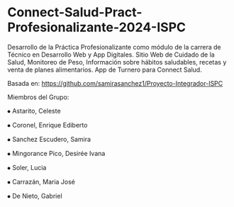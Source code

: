 # Connect-Salud-Pract-Profesionalizante-2024-ISPC
Desarrollo de la Práctica Profesionalizante como módulo de la carrera de Técnico en Desarrollo Web y App Digitales. Sitio Web de Cuidado de la Salud, Monitoreo de Peso, Información sobre hábitos saludables, recetas y venta de planes alimentarios. App de Turnero para Connect Salud.

Basada en:
https://github.com/samirasanchez1/Proyecto-Integrador-ISPC

Miembros del Grupo:

⦁ Astarito, Celeste

⦁ Coronel, Enrique Ediberto

⦁ Sanchez Escudero, Samira

⦁ Mingorance Pico, Desirée Ivana

⦁ Soler, Lucia

⦁ Carrazán, Maria José

⦁ De Nieto, Gabriel
